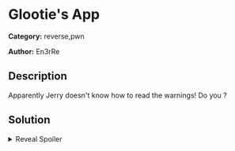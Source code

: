 # Glootie's App
**Category:** reverse,pwn

**Author:** En3rRe

## Description

Apparently Jerry doesn't know how to read the warnings! Do you ?

## Solution
<details>
 <summary>Reveal Spoiler</summary>
 First, we need to inspect the app and check what is doing. We can run the app on an emulator and we see that there is a login screen. Since this is a reverse challenge let's try to reverse the apk. Two instances of the same app were given with the one having the name the app_debug.apk so let's start with that. 

Let's reverse the app using the JADX. Jadx has a GUI and also has a Java decompiler. 


By looking at the Manifest there are 3 activities. So the app should be straightforward. We can look at the main activity. 

There is an interesting method called getFlag. Let's see how we can invoke it. It seems if we make the Integer.parseInt failed there is an exception that is thrown and the getFlag is invoked in the catch statement. All we need to do is to enter a password that is not a string. 

If we do that nothing happens on the emulator. If we look closely the flag is written in the logs. We need to get the logs from the emulator.

Let's start an adp shell and get a look at the app logs using logcat. First, we need the pid of the app that is running on the emulator.

 `adb shell ps |grep "ctf"`

Now we are going to use logcat to capture the logs. 
 `adb shell logcat | grep $PID `

At the end of the last Error log there is `ccsc{flag1_` However this is a placeholder let's do the same with the app_release. 

Repeating the same process with app_release.apk gives you `ccsc{ch3ck_l0g5`.

Okay, let's move on. The goal now it's to get past the login Activity to the next one. However, you have to guess a SecureRandom Int. This is not possible. If we check the manifest there is one more activity that is exported. Therefore we can exploit that to get into that without providing credentials. 

All we have to do is : 
 
`adb shell am start -n com.example.ctf_challenge/.GotIn` 

This is forcing the app to start on the other extern activity. Let's look at the code one more time. The GotIn Activity is just registering a new BroadcastReceiver, AirplaneModeChangeReceiver. Let's check the code there. It seems that if the Airplane mode is on and you give an extra string it starts the final Activity that is called Broadcast. It expects a key pair value with the AirplaneMode change event, with `j3rrY` as a key and `D0N0tD3vElOpTh3App` as a value. 

`adb shell`
`su`
`am broadcast -a android.intent.action.AIRPLANE_MODE --es j3rrY D0N0tD3vElOpTh3App`

Now there is a final screen. The button seems that is not doing anything. However, if we look carefully at the code of the Activity Broadcast it seems that is broadcasting an intent with the flag. We need a way to listen for that intent. 

We can do that using drozer-agent. Drozer agent is an attacking apk developed from F-secure that can help you with multiple attacking scenarios. It has the apk and also the server that you use to control the apk. We can download the apk from https://github.com/mwrlabs/drozer/releases/download/2.3.4/drozer-agent-2.3.4.apk. 


We also need to forward the default port drozer is using to our computer from the emulator using
`adb forward tcp:31415 tcp:31415`

We install the apk on the emulator and we also spawn the docker server.
`docker run -it fsecurelabs/drozer` 
Then we connect to the apk using 
`drozer console connect --server host.docker.internal` 

Now the final part set up a listener. 

`run app.broadcast.sniff --action com.example.ctf_challenge.OUT`

Press the button and here is the second part of the flag:
`_aNd_l1st3n}`

    FLAG: `ccsc{ch3ck_l0g5_aNd_l1st3n}`
</details>
